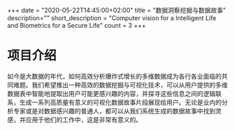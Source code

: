 +++
date = "2020-05-22T14:45:00+02:00"
title = "数据洞察挖掘与数据故事"
description=""
short_description = "Computer vision for a Intelligent Life and Biometrics for a Secure Life"
count = 3
+++
# 项目介绍

如今是大数据的年代，如何高效分析爆炸式增长的多维数据成为各行各业面临的共同难题。我们希望推出一种高效的数据挖掘与可视化技术，可以从用户提供的多维数据表中智能地提取出用户可能更感兴趣的内容，并探寻这些信息之间的逻辑联系，生成一系列高质量有意义的可视化数据故事片段展现给用户。无论是业内的分析专家或是对数据感兴趣的普通人，都可以从我们系统生成的数据故事中找到灵感，并应用于他们的工作中，这是非常有意义的。